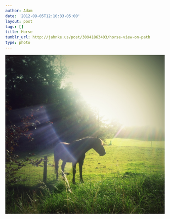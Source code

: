 ```yaml
---
author: Adam
date: '2012-09-05T12:10:33-05:00'
layout: post
tags: []
title: Horse
tumblr_url: http://jahnke.us/post/30941863403/horse-view-on-path
type: photo
---
```


![](/media/tumblr_m9w2hnWRSN1qga9s2o1_1280.jpg)
